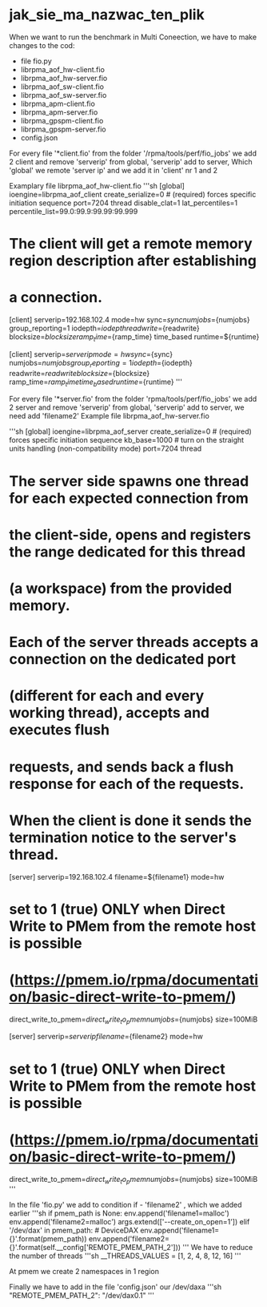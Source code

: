 # jak_sie_ma_nazwac_ten_plik

When we want to run the benchmark in Multi Coneection, we have to make changes to the cod:
- file fio.py
- librpma_aof_hw-client.fio
- librpma_aof_hw-server.fio
- librpma_aof_sw-client.fio
- librpma_aof_sw-server.fio
- librpma_apm-client.fio
- librpma_apm-server.fio
- librpma_gpspm-client.fio
- librpma_gpspm-server.fio
- config.json


For every file '*client.fio' from the folder '/rpma/tools/perf/fio_jobs' we add 2 client and remove 'serverip' from global, 'serverip' add to server,
Which 'global' we remote 'server ip' and we add it in  'client' nr 1 and 2

Examplary file librpma_aof_hw-client.fio
'''sh
[global]
ioengine=librpma_aof_client
create_serialize=0 # (required) forces specific initiation sequence
port=7204
thread
disable_clat=1
lat_percentiles=1
percentile_list=99.0:99.9:99.99:99.999

# The client will get a remote memory region description after establishing
# a connection.

[client]
serverip=192.168.102.4
mode=hw
sync=${sync}
numjobs=${numjobs}
group_reporting=1
iodepth=${iodepth}
readwrite=${readwrite}
blocksize=${blocksize}
ramp_time=${ramp_time}
time_based
runtime=${runtime}

[client]
serverip=${serverip}
mode=hw
sync=${sync}
numjobs=${numjobs}
group_reporting=1
iodepth=${iodepth}
readwrite=${readwrite}
blocksize=${blocksize}
ramp_time=${ramp_time}
time_based
runtime=${runtime}
'''

For every file  '*server.fio' from the folder 'rpma/tools/perf/fio_jobs' we add 2 server and remove 'serverip' from global, 'serverip' add to server, we need add 'filename2'
Example file librpma_aof_hw-server.fio

'''sh
[global]
ioengine=librpma_aof_server
create_serialize=0 # (required) forces specific initiation sequence
kb_base=1000 # turn on the straight units handling (non-compatibility mode)
port=7204
thread

# The server side spawns one thread for each expected connection from
# the client-side, opens and registers the range dedicated for this thread
# (a workspace) from the provided memory.
# Each of the server threads accepts a connection on the dedicated port
# (different for each and every working thread), accepts and executes flush
# requests, and sends back a flush response for each of the requests.
# When the client is done it sends the termination notice to the server's thread.

[server]
serverip=192.168.102.4
filename=${filename1}
mode=hw
# set to 1 (true) ONLY when Direct Write to PMem from the remote host is possible
# (https://pmem.io/rpma/documentation/basic-direct-write-to-pmem/)
direct_write_to_pmem=${direct_write_to_pmem}
numjobs=${numjobs}
size=100MiB

[server]
serverip=${serverip}
filename=${filename2}
mode=hw
# set to 1 (true) ONLY when Direct Write to PMem from the remote host is possible
# (https://pmem.io/rpma/documentation/basic-direct-write-to-pmem/)
direct_write_to_pmem=${direct_write_to_pmem}
numjobs=${numjobs}
size=100MiB
'''

In the file 'fio.py' we add to condition if - 'filename2' , which we added earlier
'''sh
 if pmem_path is None:
            env.append('filename1=malloc')
            env.append('filename2=malloc')
            args.extend(['--create_on_open=1'])
        elif '/dev/dax' in pmem_path:
            # DeviceDAX
            env.append('filename1={}'.format(pmem_path))
            env.append('filename2={}'.format(self.__config['REMOTE_PMEM_PATH_2']))
'''
We have to reduce the number of threads 
'''sh
__THREADS_VALUES = [1, 2, 4, 8, 12, 16]
'''

At pmem we create 2 namespaces in 1 region

Finally we have to add in the file 'config.json' our /dev/daxa
'''sh
 "REMOTE_PMEM_PATH_2": "/dev/dax0.1"
'''